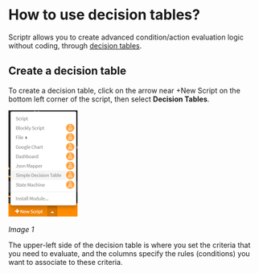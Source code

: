# How to use decision tables?

Scriptr allows you to create advanced condition/action evaluation logic without coding, through [decision tables](https://en.wikipedia.org/wiki/Decision_table).

## Create a decision table

To create a decision table, click on the arrow near +New Script on the bottom left corner of the script, then select **Decision Tables**.

![New Decision Table](./images/create_decision_table.png)

*Image 1*

The upper-left side of the decision table is where you set the criteria that you need to evaluate, and the columns specify the rules (conditions) you want to associate to these criteria.



